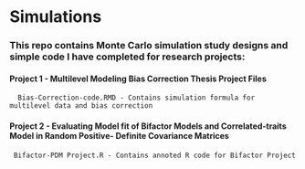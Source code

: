 # Simulations

### This repo contains Monte Carlo simulation study designs and simple code I have completed for research projects:  



#### Project 1 - Multilevel Modeling Bias Correction Thesis Project Files 
      Bias-Correction-code.RMD - Contains simulation formula for multilevel data and bias correction
      


#### Project 2 - Evaluating Model fit of Bifactor Models and Correlated-traits Model in Random Positive- Definite Covariance Matrices
     Bifactor-PDM Project.R - Contains annoted R code for Bifactor Project

 
